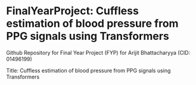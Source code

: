 # FinalYearProject: Cuffless estimation of blood pressure from PPG signals using Transformers

Github Repository for Final Year Project (FYP) for Arijit Bhattacharyya (CID: 01496199)

Title: Cuffless estimation of blood pressure from PPG signals using Transformers
